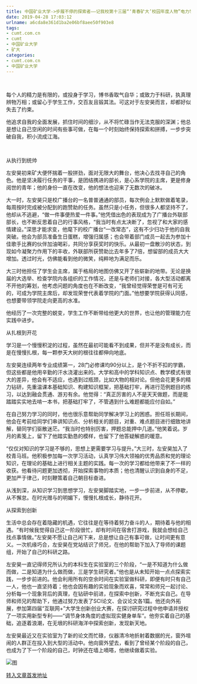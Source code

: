 ```yaml
---
title: 中国矿业大学->步履不停的探索者——记我校第十三届“‘青春矿大’校园年度人物”电力学院左安昊 | cumt.com.cn
date: 2019-04-28 17:03:12
urlname: a6cda8e361d1ba2e06bf8aee50f903e8
tags: 
- cumt.com.cn
- cumt
- 中国矿业大学
- 矿大
categories:
- cumt.com.cn
- 中国矿业大学
---
```


  

每个人的精力是有限的，或投身于学习，博书香取气自华；或致力于科研，执真理辨物万相；或留心于学生工作，交百友且锻其法。可这对于左安昊而言，却都好似失去了约束。

他追求自我的全面发展，抓住时间的细沙，从不将忙碌当作无法克服的深渊；他总是想让自己空闲的时间有些事可做，在每一个时刻始终保持探索和拼搏，一步步突破自我，积小流成江海。

  

从执行到统帅

左安昊初来矿大便怀揣着一股拼劲，面对无限大的舞台，他决心去找寻自己的角色。他是坚决履行任务的干事，是团结携进的部长，是心系学院的主席，更是修身阅世的青年；他的身份一直在改变，他的想法也迎来了无数次的破冰。

大一时，左安昊只是校广播台的一名普普通通的部员，每次例会上默默做着笔录，每周按时完成被分配到的跑赞助的任务。虽然只是小任务，但很多人都坚持不了，他却从不逃避，“做一件事便热爱一件事。”他凭借出色的表现成为了广播台外联部部长，也不断反思着自己的行事风格，“我当时有点太决断了，忽视了和大家的感情建设。”深思才能求变，他麾下的校广播台“一改常态”，这有不少归功于他的自我突破。他会为部员准备生日蛋糕，增强归属感；也会带着部门成员一起去为参加十佳歌手比赛的伙伴加油喝彩，共同分享获奖时的快乐。从最初一盘散沙的状态，到现如今凝聚力作用下的丰收，外联部所获赞助比去年多了7倍，想留部的成员大大增加。透过时光，仿佛能看到他的微笑，纯粹地为满足而乐。

大三时他担任了学生会主席，属于格局的地图仿佛又开了些崭新的地带。无论是换届的大选举、检查学院内各组织的工作情况，还是与老师们对接，各大型活动都离不开他的筹划，他考虑问题的角度也在不断改变，“我曾经觉得荣誉是可有可无的，可成为学院主席后，却发现荣誉代表着学院的门面。”他想要学院获得认同感，也想要带领学院走向更高的水准。

他经历了一次完整的蜕变，学生工作不断带给他更大的世界，也让他的管理能力在实践中进步。

从扎根到开花

学习是一个慢慢积淀的过程，虽然在最初可能看不到成果，但并不是没有成长，而是在慢慢扎根，每一颗参天大树的根往往都伸向地底。

左安昊连续两年专业成绩第一，28门必修课均90分以上，是个不折不扣的学霸，但这些都是他用辛勤的汗水浇灌出来的。大学和高中的学科知识点、教学模式有很大的差异，他会有不适应，也遇到过瓶颈，比如大物的相对论。但他会花更多的精力钻研，先重温课本基础知识、构建知识框架，把基础打牢，再进行范例题目的练习，以达到融会贯通、游刃有余。他觉得：“真正厉害的人不是天天做题，而是能踏踏实实地去啃一本书，把基础打牢了，不管遇到什么难题都能应付自如。”

在自己努力学习的同时，他也很乐意帮助同学解决学习上的困惑。担任班长期间，他会在考前给同学们串讲知识点、分析相关的题目，对重、难点题目进行细致地讲解，替同学们驱散迷茫。“我当时也特别厉害，押题总能押中几道。”他笑着说。岁月的素笺上，留下了他踏实勤恳的模样，也留下了他答疑解惑的暖意。

“仅仅对知识的学习是不够的，思想上更需要学习与提升。”大三时，左安昊加入了校青马班。他积极参加每一次学习活动，认真学习伟大领袖的优秀品质和党的理论知识，在理论的基础上进行相关主题的实践。每一次的学习都给他带来了不一样的收获。他看待问题更加透彻，开始探索事物的本质；他也清醒认识到自身的不足，更加严于律己，时刻鞭策着自己朝目标奋进。

从浅到深，从知识学习到思想学习，左安昊脚踏实地，一步一步前进，从不停歇，从不懈怠。在时光赠与的明媚下，慢慢扎根成长，静待花开。       

从探索到创新

生活中总会存在着隐藏的机遇，它往往是在等待着努力奋斗的人，期待着与他的相遇。“有时候我觉得自己这一阶段很忙，却有时间在宿舍打游戏，我就会想给自己找点事情做。”左安昊不愿让自己闲下来，总是想让自己有事可做，让时间更有意义。一次机缘巧合，左安昊在党站结识了师兄，在他的帮助下加入了导师的课题组，开始了自己的科研之路。

左安昊一直记得师兄所认为的本科生在实验室的三个阶段，“一是不知道为什么做而做，二是知道为什么做而做，三是学生研究者。”他也是从未知开始一点点探索实践，一步步前进的。他会利用所有的空余时间在实验室做科研，即便有时只有自己一人，他也一直坚持着；他也会因有趣的实验现象而欢喜，常常和师兄一起讨论、分析每一个现象背后的真理，在钻研中前进，在探索中创新，不断充实自己。在导师和师兄的帮助下，他通过努力发表了SCI论文、会议论文各1篇。他还向外拓展，参加第四届“互联网+”大学生创新创业大赛，在探讨研究过程中他申请并授权了一项实用新型专利——“调节身体角度的虚拟现实健身单车”。他夯实着自己的基础，追逐着浪潮，在无垠的科研海洋中探索创新，发现新天地。

左安昊最近又在实验室为了新的论文而忙碌，仪器清冷地折射着数据的光，窗外喧闹的人群正在投入到大型的活动中。他向窗外望去，看到了曾经某个阶段的自己，也成为了下一个阶段的自己，时钟还在墙上嘀嗒，他继续做着实验。

![图](http://xwzx.cumt.edu.cn/_upload/article/images/a1/06/038af6a14f9faffeb3f0d0fe5ca0/135e00dc-272d-42db-80f0-1d8fe5a783cf.jpg)

[转入文章首发地址](http://xwzx.cumt.edu.cn/df/15/c521a515861/page.htm)